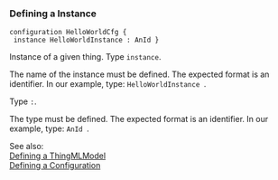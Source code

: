### <a name="Defining-a-Instance"></a>Defining a Instance

```
configuration HelloWorldCfg {
 instance HelloWorldInstance : AnId }

```
Instance of a given thing. Type `instance`. 

The name of the instance must be defined. The expected format is an identifier. In our example, type: `HelloWorldInstance `.


Type `:`. 

The type must be defined. The expected format is an identifier. In our example, type: `AnId `.


See also:<br/>
[Defining a ThingMLModel](Defining-a-ThingMLModel)<br/>
[Defining a Configuration](Defining-a-Configuration)
